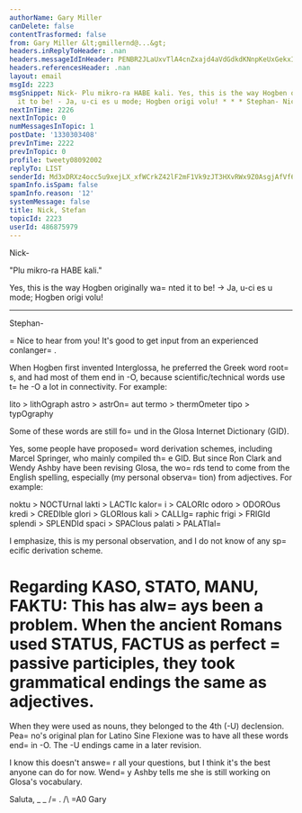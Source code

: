 ```yaml
---
authorName: Gary Miller
canDelete: false
contentTrasformed: false
from: Gary Miller &lt;gmillernd@...&gt;
headers.inReplyToHeader: .nan
headers.messageIdInHeader: PENBR2JLaUxvTlA4cnZxajd4aVdGdkdKNnpKeUxGekxIVWdXUStwQz0yU049dXlaM0c3UUBtYWlsLmdtYWlsLmNvbT4=
headers.referencesHeader: .nan
layout: email
msgId: 2223
msgSnippet: Nick- Plu mikro-ra HABE kali. Yes, this is the way Hogben originally wanted
  it to be! - Ja, u-ci es u mode; Hogben origi volu! * * * Stephan- Nice to hear
nextInTime: 2226
nextInTopic: 0
numMessagesInTopic: 1
postDate: '1330303408'
prevInTime: 2222
prevInTopic: 0
profile: tweety08092002
replyTo: LIST
senderId: Md3xDRXz4occ5u9xejLX_xfWCrkZ42lF2mF1Vk9zJT3HXvRWx9Z0AsgjAfVf6kpRLXgUiSmTuECHB3Os5uRZYQauPl2qULrS
spamInfo.isSpam: false
spamInfo.reason: '12'
systemMessage: false
title: Nick, Stefan
topicId: 2223
userId: 486875979
---
```


Nick-

"Plu mikro-ra HABE kali."

Yes, this is the way Hogben originally wa=
nted it to be!
-> Ja, u-ci es u mode; Hogben origi volu!

* * *

Stephan-

=
Nice to hear from you! It's good to get input from an experienced conlanger=
.

When Hogben first invented Interglossa, he preferred the Greek word
root=
s, and had most of them end in -O, because scientific/technical
words use t=
he -O a lot in connectivity. For example:

lito > lithOgraph
astro > astrOn=
aut
termo > thermOmeter
tipo > typOgraphy

Some of these words are still fo=
und in the Glosa Internet Dictionary (GID).

Yes, some people have proposed=
 word derivation schemes, including
Marcel Springer, who mainly compiled th=
e GID. But since Ron Clark and
Wendy Ashby have been revising Glosa, the wo=
rds tend to come from the
English spelling, especially (my personal observa=
tion) from
adjectives. For example:

noktu > NOCTUrnal
lakti > LACTIc
kalor=
i > CALORIc
odoro > ODOROus
kredi > CREDIble
glori > GLORIous
kali > CALLIg=
raphic
frigi > FRIGId
splendi > SPLENDId
spaci > SPACIous
palati > PALATIal=


I emphasize, this is my personal observation, and I do not know of any
sp=
ecific derivation scheme.

Regarding KASO, STATO, MANU, FAKTU: This has alw=
ays been a problem.
When the ancient Romans used STATUS, FACTUS as perfect =
passive
participles, they took grammatical endings the same as adjectives.
=
When they were used as nouns, they belonged to the 4th (-U)
declension. Pea=
no's original plan for Latino Sine Flexione was to have
all these words end=
 in -O. The -U endings came in a later revision.

I know this doesn't answe=
r all your questions, but I think it's the
best anyone can do for now. Wend=
y Ashby tells me she is still working
on Glosa's vocabulary.

Saluta,
_ _
/=
.
/\ =A0 Gary
#

